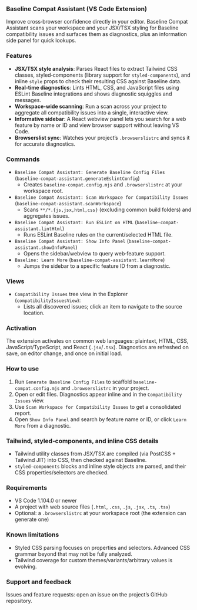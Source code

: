 ### Baseline Compat Assistant (VS Code Extension)

Improve cross‑browser confidence directly in your editor. Baseline Compat Assistant scans your workspace and your JSX/TSX styling for Baseline compatibility issues and surfaces them as diagnostics, plus an information side panel for quick lookups.

### Features

- **JSX/TSX style analysis**: Parses React files to extract Tailwind CSS classes, styled‑components (library support for `styled-components`), and inline `style` props to check their resulting CSS against Baseline data.
- **Real‑time diagnostics**: Lints HTML, CSS, and JavaScript files using ESLint Baseline integrations and shows diagnostic squiggles and messages.
- **Workspace‑wide scanning**: Run a scan across your project to aggregate all compatibility issues into a single, interactive view.
- **Informative sidebar**: A React webview panel lets you search for a web feature by name or ID and view browser support without leaving VS Code.
- **Browserslist sync**: Watches your project’s `.browserslistrc` and syncs it for accurate diagnostics.

### Commands

- `Baseline Compat Assistant: Generate Baseline Config Files` (`baseline-compat-assistant.generateEslintConfig`)
  - Creates `baseline-compat.config.mjs` and `.browserslistrc` at your workspace root.
- `Baseline Compat Assistant: Scan Workspace for Compatibility Issues` (`baseline-compat-assistant.scanWorkspace`)
  - Scans `**/*.{js,jsx,html,css}` (excluding common build folders) and aggregates issues.
- `Baseline Compat Assistant: Run ESLint on HTML` (`baseline-compat-assistant.lintHtml`)
  - Runs ESLint Baseline rules on the current/selected HTML file.
- `Baseline Compat Assistant: Show Info Panel` (`baseline-compat-assistant.showInfoPanel`)
  - Opens the sidebar/webview to query web‑feature support.
- `Baseline: Learn More` (`baseline-compat-assistant.learnMore`)
  - Jumps the sidebar to a specific feature ID from a diagnostic.

### Views

- `Compatibility Issues` tree view in the Explorer (`compatibilityIssuesView`):
  - Lists all discovered issues; click an item to navigate to the source location.

### Activation

The extension activates on common web languages: plaintext, HTML, CSS, JavaScript/TypeScript, and React (`.jsx`/`.tsx`). Diagnostics are refreshed on save, on editor change, and once on initial load.

### How to use

1. Run `Generate Baseline Config Files` to scaffold `baseline-compat.config.mjs` and `.browserslistrc` in your project.
2. Open or edit files. Diagnostics appear inline and in the `Compatibility Issues` view.
3. Use `Scan Workspace for Compatibility Issues` to get a consolidated report.
4. Open `Show Info Panel` and search by feature name or ID, or click `Learn More` from a diagnostic.

### Tailwind, styled‑components, and inline CSS details

- Tailwind utility classes from JSX/TSX are compiled (via PostCSS + Tailwind JIT) into CSS, then checked against Baseline.
- `styled-components` blocks and inline style objects are parsed, and their CSS properties/selectors are checked.

### Requirements

- VS Code 1.104.0 or newer
- A project with web source files (`.html`, `.css`, `.js`, `.jsx`, `.ts`, `.tsx`)
- Optional: a `.browserslistrc` at your workspace root (the extension can generate one)

### Known limitations

- Styled CSS parsing focuses on properties and selectors. Advanced CSS grammar beyond that may not be fully analyzed.
- Tailwind coverage for custom themes/variants/arbitrary values is evolving.

### Support and feedback

Issues and feature requests: open an issue on the project’s GitHub repository.
